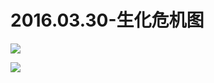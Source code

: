 # 2016.03.30-生化危机图
![](https://bilicoverimg.github.io/2016/2016.03.30-生化危机图.png)

![](https://bilicover2016.github.io/2016.03.30.jpg)
